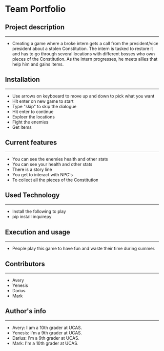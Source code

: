 # Team Portfolio


## Project description
---
+ Creating a game where a broke intern gets a call from the president/vice president about a stolen Constitution. The intern is tasked to restore it and has to go through several locations with different bosses who own pieces of the Constitution. As the intern progresses, he meets allies that help him and gains items.


## Installation
---
+ Use arrows on keyboeard to move up and down to pick what you want
+ Hit enter on new game to start
+ Type "skip" to skip the dialogue
+ Hit enter to continue
+ Exploer the locations
+ Fight the enemies
+ Get items


## Current features
---
+ You can see the enemies health and other stats
+ You can see your health and other stats
+ There is a story line
+ You get to interact with NPC's
+ To collect all the pieces of the Constitution


## Used Technology
---
+ Install the following to play
+ pip install inquirepy


## Execution and usage
---
+ People play this game to have fun and waste their time during summer.


## Contributors
---
+ Avery
+ Yenesis
+ Darius
+ Mark


## Author's info
---
+ Avery: I am a 10th grader at UCAS.
+ Yenesis: I'm a 9th grader at UCAS.
+ Darius: I'm a 9th grader at UCAS.
+ Mark: I'm a 10th grader at UCAS.